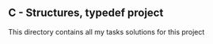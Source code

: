 ## C - Structures, typedef project

This directory contains all my tasks solutions for this project
